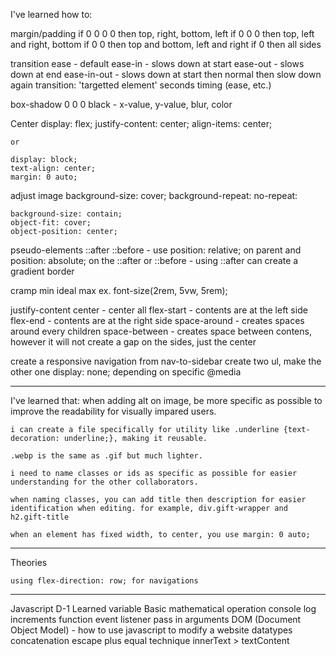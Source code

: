 I've learned how to:

margin/padding
    if 0 0 0 0 then top, right, bottom, left
    if 0 0 0 then top, left and right, bottom
    if 0 0 then top and bottom, left and right
    if 0 then all sides

transition
    ease - default
    ease-in - slows down at start
    ease-out - slows down at end
    ease-in-out - slows down at start then normal then slow down again
    transition: 'targetted element' seconds timing (ease, etc.)

box-shadow
    0 0 0 black - x-value, y-value, blur, color

Center
    display: flex;
    justify-content: center;
    align-items: center;
    
    or
    
    display: block;
    text-align: center;
    margin: 0 auto;

adjust image
    background-size: cover;
    background-repeat: no-repeat:

    background-size: contain;
    object-fit: cover;
    object-position: center;

pseudo-elements
    ::after
    ::before
    - use position: relative; on parent and position: absolute; on the ::after or ::before
    - using ::after can create a gradient border

cramp
    min
    ideal
    max
    ex. font-size(2rem, 5vw, 5rem);

justify-content
    center - center all
    flex-start - contents are at the left side
    flex-end - contents are at the right side
    space-around - creates spaces around every children
    space-between - creates space between contens, however it will not create a gap on the sides, just the center

create a responsive navigation from nav-to-sidebar
    create two ul, make the other one display: none; depending on specific @media

---------------------------------------------------
I've learned that: 
    when adding alt on image, be more specific as possible to improve the readability for visually impared users.

    i can create a file specifically for utility like .underline {text-decoration: underline;}, making it reusable.

    .webp is the same as .gif but much lighter.

    i need to name classes or ids as specific as possible for easier understanding for the other collaborators.

    when naming classes, you can add title then description for easier identification when editing. for example, div.gift-wrapper and h2.gift-title

    when an element has fixed width, to center, you use margin: 0 auto;
---------------------------------------------------

Theories

    using flex-direction: row; for navigations






------------------------------------------------------
Javascript
    D-1
        Learned variable
        Basic mathematical operation
        console log
        increments
        function
        event listener
        pass in arguments
        DOM (Document Object Model) - how to use javascript to modify a website
        datatypes
        concatenation
        escape
        plus equal technique
        innerText > textContent